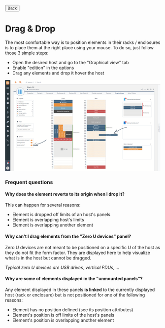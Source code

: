 <button onclick="history.back()">Back</button>

# Drag & Drop

The most comfortable way is to position elements in their racks / enclosures is to place them at the right place using your mouse. To do so, just follow those 3 simple steps:

  * Open the desired host and go to the "Graphical view" tab
  * Enable "edition" in the options
  * Drag any elements and drop it hover the host

![](../img/feat--drag-and-drop.png "Drag and drop overview")

### Frequent questions

#### Why does the element reverts to its origin when I drop it?
This can happen for several reasons:

  * Element is dropped off limits of an host's panels
  * Element is overlapping host's limits
  * Element is overlapping another element

#### Why can't I drag elements from the "Zero U devices" panel?
Zero U devices are not meant to be positioned on a specific U of the host as they do not fit the form factor. They are displayed here to help visualize what is in the host but cannot be dragged.

_Typical zero U devices are USB drives, vertical PDUs, ..._

#### Why are some of elements displayed in the "unmounted panels"?
Any element displayed in these panels **is linked** to the currently displayed host (rack or enclosure) but is not positioned for one of the following reasons:

  * Element has no position defined (see its position attributes)
  * Element's position is off limits of the host's panels
  * Element's position is overlapping another element